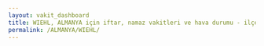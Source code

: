 ```yaml
---
layout: vakit_dashboard
title: WIEHL, ALMANYA için iftar, namaz vakitleri ve hava durumu - ilçe/eyalet seç
permalink: /ALMANYA/WIEHL/
---
```


<script type="text/javascript">
  var GLOBAL_COUNTRY = 'ALMANYA';
  var GLOBAL_CITY = 'WIEHL';
  var GLOBAL_STATE = '';
  var lat = 72;
  var lon = 21;
</script>
